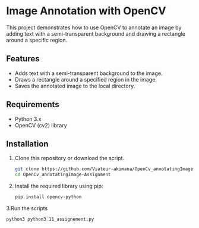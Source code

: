 # Image Annotation with OpenCV

This project demonstrates how to use OpenCV to annotate an image by adding text with a semi-transparent background and drawing a rectangle around a specific region.

## Features
- Adds text with a semi-transparent background to the image.
- Draws a rectangle around a specified region in the image.
- Saves the annotated image to the local directory.

## Requirements
- Python 3.x
- OpenCV (cv2) library

## Installation

1. Clone this repository or download the script.
   
   ```bash
   git clone https://github.com/Viateur-akimana/OpenCv_annotatingImage-Assignment
   cd OpenCv_annotatingImage-Assignment
   
2. Install the required library using pip:

   ```bash
   pip install opencv-python

3.Run the scripts

   ```bash
   python3 python3 11_assignement.py
